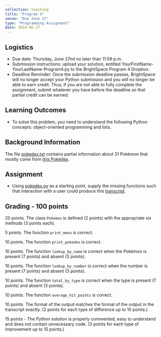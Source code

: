 ```yaml
---
collection: teaching
title: "Program 4"
venue: "Due June 27"
type: "Programming Assignment"
date: 2019-06-27
---
```


## Logistics
* Due date: Thursday, June 27nd no later than 11:59 p.m.
* Submission instructions: upload your solution, entitled YourFirstName-YourLastName-Program4.py to the BrightSpace Program 4 Dropbox.
* Deadline Reminder: Once the submission deadline passes, BrightSpace will no longer accept your
Python submission and you will no longer be able to earn credit.
Thus, if you are not able to fully complete the assignment, submit whatever you have before
the deadline so that partial credit can be earned.

## Learning Outcomes
* To solve this problem, you need to understand the following Python concepts: object-oriented programming and lists.

## Background Information
The file [pokedex.txt](https://lgw2.github.io/teaching/csci127-summer-2019/assignments/pokedex.txt) contains partial information about 31 Pokémon that mostly come from [this Pokédex](https://pokemondb.net/pokedex/all).

## Assignment
* Using [pokedex.py](https://lgw2.github.io/teaching/csci127-summer-2019/assignments/pokedex.py) as a starting point, supply the
missing functions such that interaction with a user could produce this
[transcript](https://lgw2.github.io/teaching/csci127-summer-2019/assignments/pokedex_transcript.txt).

## Grading - 100 points
20 points. The class `Pokemon` is defined (2 points) with the appropriate six methods (3 points each).

5 points. The function `print_menu` is correct.

10 points. The function `print_pokedex` is correct.

10 points. The function `lookup_by_name` is correct when the Pokémon is present (7 points) and absent (3 points).

10 points. The function `lookup_by_number` is correct when the number is present (7 points) and absent (3 points).

10 points. The function `total_by_type` is correct when the type is present (7 points) and absent (3 points).

10 points. The function `average_hit_points` is correct.

10 points. The format of the output matches the format of the output in the transcript exactly. (2 points for each type of difference up to 10 points.)

15 points - The Python solution is properly commented, easy to understand and does not contain unnecessary code. (3 points for each type of improvement up to 15 points.)
